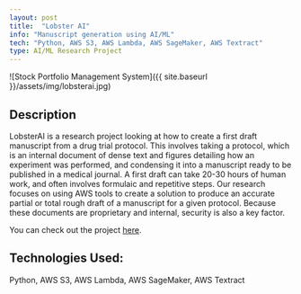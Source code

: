 ```yaml
---
layout: post
title:  "Lobster AI"
info: "Manuscript generation using AI/ML"
tech: "Python, AWS S3, AWS Lambda, AWS SageMaker, AWS Textract"
type: AI/ML Research Project
---
```

![Stock Portfolio Management System]({{ site.baseurl }}/assets/img/lobsterai.jpg)

## Description
LobsterAI is a research project looking at how to create a first draft manuscript from a drug trial protocol. This involves taking a protocol, which is an internal document of dense text and figures detailing how an experiment was performed, and condensing it into a manuscript ready to be published in a medical journal. A first draft can take 20-30 hours of human work, and often involves formulaic and repetitive steps. Our research focuses on using AWS tools to create a solution to produce an accurate partial or total rough draft of a manuscript for a given protocol. Because these documents are proprietary and internal, security is also a key factor.

You can check out the project <a href="https://seniorproject.cci.drexel.edu/project/10d8770a-6554-47f5-85bb-c5b98bf1254c/" target="_blank">here</a>.

## Technologies Used:
Python, AWS S3, AWS Lambda, AWS SageMaker, AWS Textract
